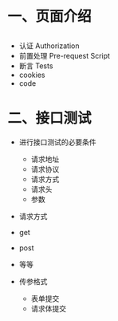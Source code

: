# 一、页面介绍
## 
- 认证 Authorization
- 前置处理 Pre-request Script
- 断言 Tests
- cookies
- code

# 二、接口测试
- 进行接口测试的必要条件
  - 请求地址
  - 请求协议
  - 请求方式
  - 请求头
  - 参数

- 请求方式
 - get
 - post
 - 等等
- 传参格式
  - 表单提交
  - 请求体提交



